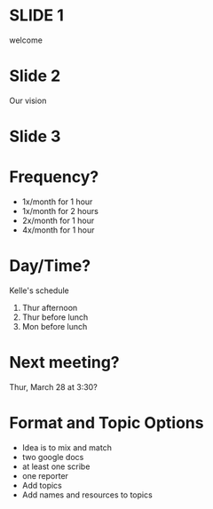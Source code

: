 # SLIDE 1
welcome



# Slide 2

Our vision



# Slide 3

# Frequency?
- 1x/month for 1 hour
- 1x/month for 2 hours
- 2x/month for 1 hour
- 4x/month for 1 hour


# Day/Time?
Kelle's schedule
1) Thur afternoon
2) Thur before lunch
3) Mon before lunch


# Next meeting?
Thur, March 28 at 3:30?



# Format and Topic Options
- Idea is to mix and match
- two google docs
- at least one scribe
- one reporter
- Add topics
- Add names and resources to topics
